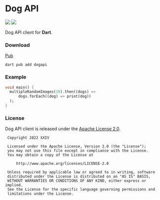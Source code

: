 # Dog API

[![](https://img.shields.io/github/v/tag/thechampagne/dogapi-dart?label=version)](https://github.com/thechampagne/dogapi-dart/releases/latest) [![](https://img.shields.io/github/license/thechampagne/dogapi-dart)](https://github.com/thechampagne/dogapi-dart/blob/main/LICENSE)

Dog API client for **Dart**.

### Download
[Pub](https://pub.dev/packages/dogapi)

```
dart pub add dogapi
```

### Example

```dart
void main() {
  multipleRandomImages(10).then((dogs) =>
      dogs.forEach((dog) => print(dog))
  );
}
```

### License

Dog API client is released under the [Apache License 2.0](https://github.com/thechampagne/dogapi-dart/blob/main/LICENSE).

```
 Copyright 2022 XXIV

 Licensed under the Apache License, Version 2.0 (the "License");
 you may not use this file except in compliance with the License.
 You may obtain a copy of the License at

     http://www.apache.org/licenses/LICENSE-2.0

 Unless required by applicable law or agreed to in writing, software
 distributed under the License is distributed on an "AS IS" BASIS,
 WITHOUT WARRANTIES OR CONDITIONS OF ANY KIND, either express or implied.
 See the License for the specific language governing permissions and
 limitations under the License.
```